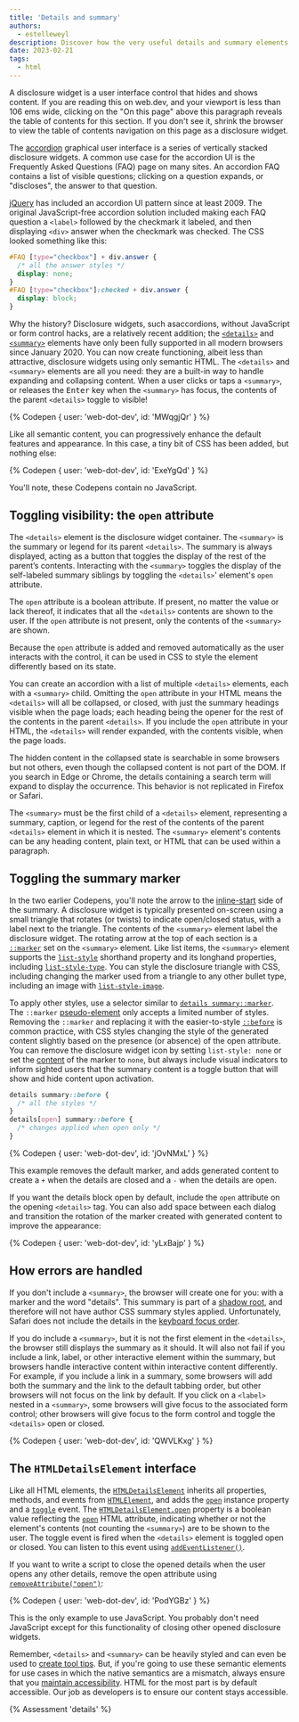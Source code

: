 ```yaml
---
title: 'Details and summary'
authors:
  - estelleweyl
description: Discover how the very useful details and summary elements work, and where to use them.
date: 2023-02-21
tags:
  - html
---
```


A disclosure widget is a user interface control that hides and shows content. If you are reading this on web.dev, and your
viewport is less than 106 ems wide, clicking on the "On this page" above this paragraph reveals the table of contents for
this section. If you don't see it, shrink the browser to view the table of contents navigation on this page as a
disclosure widget.

The [accordion](https://en.wikipedia.org/wiki/Accordion_(GUI)) graphical user interface is a series of vertically stacked
disclosure widgets. A common use case for the accordion UI is the Frequently Asked Questions (FAQ) page on many sites.
An accordion FAQ contains a list of visible questions; clicking on a question expands, or "discloses", the answer to that question.

[jQuery](https://jqueryui.com/accordion/) has included an accordion UI pattern since at least 2009. The original JavaScript-free
accordion solution included making each FAQ question a `<label>` followed by the checkmark it labeled, and then displaying `<div>`
answer when the checkmark was checked. The CSS looked something like this:

```css
#FAQ [type="checkbox"] + div.answer {
  /* all the answer styles */
  display: none;
}
#FAQ [type="checkbox"]:checked + div.answer {
  display: block;
}
```

Why the history? Disclosure widgets, such asaccordions, without JavaScript or form control hacks, are a relatively recent
addition; the [`<details>`](https://developer.mozilla.org/docs/Web/HTML/Element/details) and [`<summary>`](https://developer.mozilla.org/docs/Web/HTML/Element/summary)
elements have only been fully supported in all modern browsers since January 2020. You can now create functioning, albeit less
than attractive, disclosure widgets using only semantic HTML. The `<details>` and `<summary>` elements are all you need: they are a built-in way to handle
expanding and collapsing content. When a user clicks or taps a `<summary>`, or releases the <kbd>Enter</kbd> key when
the `<summary>` has focus, the contents of the parent `<details>` toggle to visible!

{% Codepen {
user: 'web-dot-dev',
id: 'MWqgjQr'
} %}

Like all semantic content, you can progressively enhance the default features and appearance. In this case, a tiny bit of
CSS has been added, but nothing else:

{% Codepen {
user: 'web-dot-dev',
id: 'ExeYgQd'
} %}

You'll note, these Codepens contain no JavaScript.
## Toggling visibility: the `open` attribute

The `<details>` element is the disclosure widget container. The `<summary>` is the summary or legend for its parent `<details>`. The
summary is always displayed, acting as a button that toggles the display of the rest of the parent’s contents. Interacting
with the `<summary>` toggles the display of the self-labeled summary siblings by toggling the `<details>`' element's `open` attribute.

The `open` attribute is a boolean attribute. If present, no matter the value or lack thereof, it indicates that all the `<details>`
contents are shown to the user. If the `open` attribute is not present, only the contents of the `<summary>` are shown.

Because the `open` attribute is added and removed automatically as the user interacts with the control, it can be used in CSS to
style the element differently based on its state.

You can create an accordion with a list of multiple `<details>` elements, each with a `<summary>` child. Omitting the `open` attribute
in your HTML means the `<details>` will all be collapsed, or closed, with just the summary headings visible when the page loads;
each heading being the opener for the rest of the contents in the parent `<details>`. If you include the `open` attribute in your HTML, the `<details>`
will render expanded, with the contents visible, when the page loads.

The hidden content in the collapsed state is searchable in some browsers but not others, even though the collapsed content
is not part of the DOM. If you search in Edge or Chrome, the details containing a search term will expand to display
the occurrence. This behavior is not replicated in Firefox or Safari.

The `<summary>` must be the first child of a `<details>` element, representing a summary, caption, or legend for the rest
of the contents of the parent `<details>` element in which it is nested. The `<summary>` element's contents can be any heading
content, plain text, or HTML that can be used within a paragraph.

## Toggling the summary marker

In the two earlier Codepens, you'll note the arrow to the [inline-start](https://developer.mozilla.org/docs/Web/CSS/CSS_Logical_Properties)
side of the summary. A disclosure widget is typically presented on-screen using a small triangle that rotates (or twists)
to indicate open/closed status, with a label next to the triangle. The contents of the `<summary>` element label the disclosure widget.
The rotating arrow at the top of each section is a [`::marker`](https://developer.mozilla.org/docs/Web/CSS/::marker) set on the
`<summary>` element. Like list items, the `<summary>` element supports the [`list-style`](https://developer.mozilla.org/docs/Web/CSS/list-style)
shorthand property and its longhand properties, including [`list-style-type`](https://developer.mozilla.org/docs/Web/CSS/list-style-type).
You can style the disclosure triangle with CSS, including changing the marker used from a triangle to any other bullet type, including
an image with [`list-style-image`](https://developer.mozilla.org/docs/Web/CSS/list-style-image).

To apply other styles, use a selector similar to [`details summary::marker`](/learn/css/pseudo-elements/#marker). The
`::marker` [pseudo-element](/learn/css/selectors/#pseudo-element) only accepts a limited number of styles. Removing the
`::marker` and replacing it with the easier-to-style [`::before`](https://developer.mozilla.org/docs/Web/CSS/::before) is
common practice, with CSS styles changing the style of the generated content slightly based on the presence (or absence)
of the open attribute. You can remove the disclosure widget icon by setting `list-style: none` or set the [content](https://developer.mozilla.org/docs/Web/CSS/content)
of the marker to `none`, but always include visual indicators to inform sighted users that the summary content is a toggle
button that will show and hide content upon activation.

```css
details summary::before {
  /* all the styles */
}
details[open] summary::before {
  /* changes applied when open only */
}
```

{% Codepen {
user: 'web-dot-dev',
id: 'jOvNMxL'
} %}

This example removes the default marker, and adds generated content to create a `+` when the details are closed and a `-`
when the details are open.

If you want the details block open by default, include the `open` attribute on the opening `<details>` tag. You can also add space
between each dialog and transition the rotation of the marker created with generated content to improve the appearance:

{% Codepen {
user: 'web-dot-dev',
id: 'yLxBajp'
} %}

## How errors are handled

If you don't include a `<summary>`, the browser will create one for you: with a marker and the word "details". This summary
is part of a [shadow root](/learn/html/template/#shadow-dom), and therefore will not have author CSS summary styles applied. Unfortunately, Safari does not include
the details in the [keyboard focus order](https://bugs.webkit.org/show_bug.cgi?id=249904).

If you do include a `<summary>`, but it is not the first element in the `<details>`, the browser still displays the summary
as it should. It will also not fail if you include a link, label, or other interactive element within the summary, but browsers
handle interactive content within interactive content differently. For example, if you include a link in a summary, some browsers
will add both the summary and the link to the default tabbing order, but other browsers will not focus on the link by default.
If you click on a `<label>` nested in a `<summary>`, some browsers will give focus to the associated form control; other browsers
will give focus to the form control and toggle the `<details>` open or closed.

{% Codepen {
user: 'web-dot-dev',
id: 'QWVLKxg'
} %}

## The `HTMLDetailsElement` interface
Like all HTML elements, the [`HTMLDetailsElement`](https://developer.mozilla.org/docs/Web/API/HTMLDetailsElement) inherits all
properties, methods, and events from [`HTMLElement`](https://developer.mozilla.org/docs/Web/API/HTMLElement), and adds the
[`open`](https://developer.mozilla.org/docs/Web/API/HTMLDetailsElement/open) instance property and a [`toggle`](https://developer.mozilla.org/docs/Web/API/HTMLDetailsElement/toggle_event)
event. The [`HTMLDetailsElement.open`](https://developer.mozilla.org/docs/Web/API/HTMLDetailsElement/open) property is a boolean
value reflecting the [`open`](https://developer.mozilla.org/docs/Web/HTML/Element/details#attr-open) HTML attribute, indicating
whether or not the element's contents (not counting the `<summary>`) are to be shown to the user. The toggle event is fired
when the `<details>` element is toggled open or closed. You can listen to this event using [`addEventListener()`](https://developer.mozilla.org/docs/Web/API/EventTarget/addEventListener).

If you want to write a script to close the opened details when the user opens any other details, remove the open attribute
using [`removeAttribute("open")`](https://developer.mozilla.org/docs/Web/API/Element/removeAttribute):

{% Codepen {
user: 'web-dot-dev',
id: 'PodYGBz'
} %}

This is the only example to use JavaScript. You probably don't need JavaScript except for this functionality of closing other
opened disclosure widgets.

Remember, `<details>` and `<summary>` can be heavily styled and can even be used to [create tool tips](https://css-tricks.com/exploring-what-the-details-and-summary-elements-can-do/).
But, if you're going to use these semantic elements for use cases in which the native semantics are a mismatch, always ensure that you [maintain accessibility](https://www.scottohara.me//blog/2022/09/12/details-summary.html).
HTML for the most part is by default accessible. Our job as developers is to ensure our content stays accessible.

{% Assessment 'details' %}
